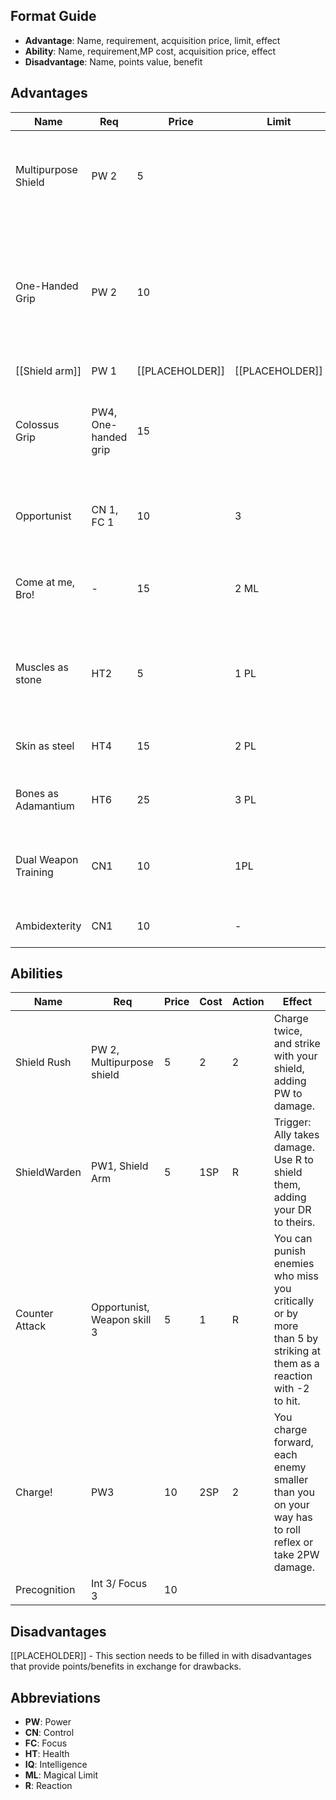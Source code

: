 
## Format Guide
- **Advantage**: Name, requirement, acquisition price, limit, effect
- **Ability**: Name, requirement,MP cost, acquisition price, effect  
- **Disadvantage**: Name, points value, benefit

## Advantages

| **Name**             | **Req**              | **Price**       | **Limit**       | **Effect**                                                                                                                                                               |
| -------------------- | -------------------- | --------------- | --------------- | ------------------------------------------------------------------------------------------------------------------------------------------------------------------------ |
| Multipurpose Shield  | PW 2                 | 5               |                 | You can strike with a shield without losing your defensive bonus. Shield boss/rim counts as 1h weapon.                                                                   |
| One-Handed Grip      | PW 2                 | 10              |                 | Select a non-large two-handed weapon - you can use it with one-handed skill in one hand. Damage Multiplier is calculated as 1h. Remove "Defensive" trait when using 1-h. |
| [[Shield arm]]       | PW 1                 | [[PLACEHOLDER]] | [[PLACEHOLDER]] | [[PLACEHOLDER]]                                                                                                                                                          |
| Colossus Grip        | PW4, One-handed grip | 15              |                 | Remove limitations from One-Handed Grip. Damage Multiplier is calculated for two two-handed weapons.                                                                     |
| Opportunist          | CN 1, FC 1           | 10              | 3               | You gain "reactive strike" (see Pf2e reactive strike, remove casting part)                                                                                               |
| Come at me, Bro!     | -                    | 15              | 2 ML            | Living creatures instinctively know you are the most dangerous in the group, targeting you first.                                                                        |
| Muscles as stone     | HT2                  | 5               | 1 PL            | Cannot remove. Increase your DR by 1. This Extra DR cannot be bypassed and is not calculated for armour bypassing.                                                       |
| Skin as steel        | HT4                  | 15              | 2 PL            | As above, but DR is 3.(Upgrade over muscle of stone)                                                                                                                     |
| Bones as Adamantium  | HT6                  | 25              | 3 PL            | As above, but DR is 5.(upgrade over Bones As Adamantium)                                                                                                                 |
| Dual Weapon Training | CN1                  | 10              | 1PL             | When dual-wielding second weapon attack doesn't cost SP. Traits from both weapons stack.                                                                                 |
| Ambidexterity        | CN1                  | 10              | -               | Your off-hand doesn't suffer from penalties.                                                                                                                             |

## Abilities

| **Name**       | **Req**                     | **Price** | **Cost** | **Action** | **Effect**                                                                                                         |
| -------------- | --------------------------- | --------- | -------- | ---------- | ------------------------------------------------------------------------------------------------------------------ |
| Shield Rush    | PW 2, Multipurpose shield   | 5         | 2        | 2          | Charge twice, and strike with your shield, adding PW to damage.                                                    |
| ShieldWarden   | PW1, Shield Arm             | 5         | 1SP      | R          | Trigger: Ally takes damage. Use R to shield them, adding your DR to theirs.                                        |
| Counter Attack | Opportunist, Weapon skill 3 | 5         | 1        | R          | You can punish enemies who miss you critically or by more than 5 by striking at them as a reaction with -2 to hit. |
| Charge!        | PW3                         | 10        | 2SP      | 2          | You charge forward, each enemy smaller than you on your way has to roll reflex or take 2PW damage.                 |
| Precognition   | Int 3/ Focus 3              | 10        |          |            |                                                                                                                    |

## Disadvantages

[[PLACEHOLDER]] - This section needs to be filled in with disadvantages that provide points/benefits in exchange for drawbacks.

## Abbreviations
- **PW**: Power
- **CN**: Control  
- **FC**: Focus
- **HT**: Health
- **IQ**: Intelligence
- **ML**: Magical Limit
- **R**: Reaction